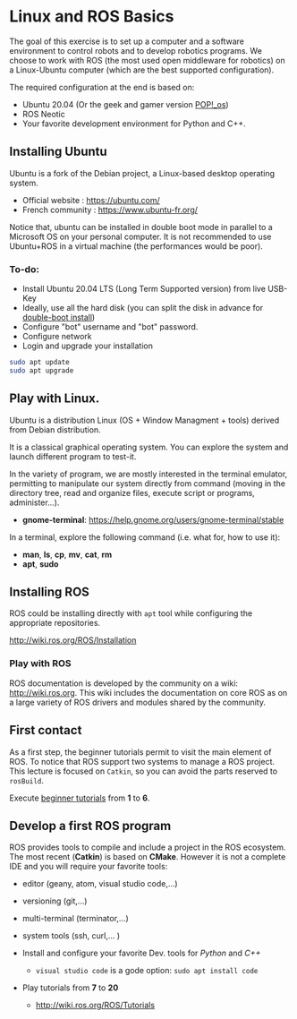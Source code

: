 # Linux and ROS Basics

The goal of this exercise is to set up a computer and a software environment to control robots and to develop robotics programs.
We choose to work with ROS (the most used open middleware for robotics) on a Linux-Ubuntu computer (which are the best supported configuration).

The required configuration at the end is based on:
  - Ubuntu 20.04 (Or the geek and gamer version [POP!_os](https://pop.system76.com/))
  - ROS Neotic
  - Your favorite development environment for Python and C++.

## Installing Ubuntu

Ubuntu is a fork of the Debian project, a Linux-based desktop operating system.

  - Official website : <https://ubuntu.com/>
  - French community : <https://www.ubuntu-fr.org/>

Notice that, ubuntu can be installed in double boot mode in parallel to a Microsoft OS on your personal computer.
It is not recommended to use Ubuntu+ROS in a virtual machine (the performances would be  poor).

### To-do:
  - Install Ubuntu 20.04 LTS (Long Term Supported version) from live USB-Key
  - Ideally, use all the hard disk (you can split the disk in advance for [double-boot install](https://help.ubuntu.com/community/WindowsDualBoot))
  - Configure "bot" username and "bot" password.
  - Configure network
  - Login and upgrade your installation

```bash
sudo apt update
sudo apt upgrade
```

## Play with Linux.

Ubuntu is a distribution Linux (OS + Window Managment + tools) derived from Debian distribution.

It is a classical graphical operating system. You can explore the system and launch different program to test-it.

In the variety of program, we are mostly interested in the terminal emulator, permitting to manipulate our system directly from command (moving in the directory tree, read and organize files, execute script or programs, administer...).

- **gnome-terminal**: https://help.gnome.org/users/gnome-terminal/stable

In a terminal, explore the following command (i.e. what for, how to use it):

- **man**, **ls**, **cp**, **mv**, **cat**, **rm**
- **apt**, **sudo**

## Installing ROS

ROS could be installing directly with `apt` tool while configuring the appropriate repositories.

<http://wiki.ros.org/ROS/Installation>


### Play with ROS

ROS documentation is developed by the community on a wiki: <http://wiki.ros.org>.
This wiki includes the documentation on core ROS as on a large variety of ROS drivers and modules shared by the community.

## First contact

As a first step, the beginner tutorials permit to visit the main element of ROS.
To notice that ROS support two systems to manage a ROS project.
This lecture is focused on `Catkin`, so you can avoid the parts reserved to `rosBuild`.

Execute [beginner tutorials](http://wiki.ros.org/ROS/Tutorials) from **1** to **6**.

## Develop a first ROS program

ROS provides tools to compile and include a project in the ROS ecosystem.
The most recent (**Catkin**) is based on **CMake**.
However it is not a complete IDE and you will require your favorite tools:

- editor (geany, atom, visual studio code,...)
- versioning (git,...)
- multi-terminal (terminator,...)
- system tools (ssh, curl,... )

- Install and configure your favorite Dev. tools for *Python* and *C++*
  *  `visual studio code` is a gode option: `sudo apt install code`
- Play tutorials from **7** to **20**
  * <http://wiki.ros.org/ROS/Tutorials>
